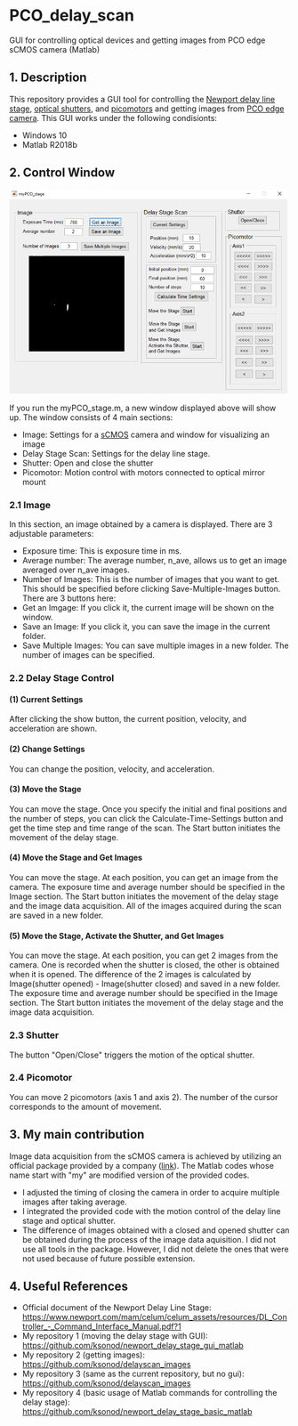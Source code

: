 # PCO_delay_scan
GUI for controlling optical devices and getting images from PCO edge sCMOS camera (Matlab)

## 1. Description
This repository provides a GUI tool for controlling the [Newport delay line stage](https://www.newport.com/f/delay-line-stages), [optical shutters](https://www.thorlabs.com/newgrouppage9.cfm?objectgroup_id=927), and [picomotors](https://www.newport.com/f/picomotor-piezo-linear-actuators) and getting images from [PCO edge camera](https://www.pco.de/). This GUI works under the following condisionts:
- Windows 10
- Matlab R2018b

## 2. Control Window
<img src="https://github.com/ksonod/PCO_delay_scan/blob/master/gui1.PNG" width="500px">  
  
If you run the myPCO_stage.m, a new window displayed above will show up. The window consists of 4 main sections:
- Image: Settings for a [sCMOS](https://en.wikipedia.org/wiki/SCMOS) camera and window for visualizing an image
- Delay Stage Scan: Settings for the delay line stage.
- Shutter: Open and close the shutter
- Picomotor: Motion control with motors connected to optical mirror mount 

### 2.1 Image
In this section, an image obtained by a camera is displayed. There are 3 adjustable parameters:
- Exposure time: This is exposure time in ms.
- Average number: The average number, n_ave, allows us to get an image averaged over n_ave images. 
- Number of Images: This is the number of images that you want to get. This should be specified before clicking Save-Multiple-Images button.
There are 3 buttons here:
- Get an Imgage: If you click it, the current image will be shown on the window.
- Save an Image: If you click it, you can save the image in the current folder. 
- Save Multiple Images: You can save multiple images in a new folder. The number of images can be specified. 

### 2.2 Delay Stage Control 
#### (1) Current Settings
After clicking the show button, the current position, velocity, and acceleration are shown. 

#### (2) Change Settings
You can change the position, velocity, and acceleration.

#### (3) Move the Stage 
You can move the stage. Once you specify the initial and final positions and the number of steps, you can click the Calculate-Time-Settings button and get the time step and time range of the scan. The Start button initiates the movement of the delay stage. 

#### (4) Move the Stage and Get Images 
You can move the stage. At each position, you can get an image from the camera. The exposure time and average number should be specified in the Image section. The Start button initiates the movement of the delay stage and the image data acquisition. All of the images acquired during the scan are saved in a new folder.

#### (5) Move the Stage, Activate the Shutter, and Get Images 
You can move the stage. At each position, you can get 2 images from the camera. One is recorded when the shutter is closed, the other is obtained when it is opened. The difference of the 2 images is calculated by Image(shutter opened) - Image(shutter closed) and saved in a new folder. The exposure time and average number should be specified in the Image section. The Start button initiates the movement of the delay stage and the image data acquisition. 

### 2.3 Shutter
The button "Open/Close" triggers the motion of the optical shutter.

### 2.4 Picomotor
You can move 2 picomotors (axis 1 and axis 2). The number of the cursor corresponds to the amount of movement. 

## 3. My main contribution
Image data acquisition from the sCMOS camera is achieved by utilizing an official package provided by a company ([link](https://www.pco.de/software/third-party-software/)). The Matlab codes whose name start with "my" are modified version of the provided codes.
- I adjusted the timing of closing the camera in order to acquire multiple images after taking average.
- I integrated the provided code with the motion control of the delay line stage and optical shutter.
- The difference of images obtained with a closed and opened shutter can be obtained during the process of the image data aquisition.
I did not use all tools in the package. However, I did not delete the ones that were not used because of future possible extension.

## 4. Useful References
- Official document of the Newport Delay Line Stage: https://www.newport.com/mam/celum/celum_assets/resources/DL_Controller_-_Command_Interface_Manual.pdf?1
- My repository 1 (moving the delay stage with GUI): https://github.com/ksonod/newport_delay_stage_gui_matlab 
- My repository 2 (getting images): https://github.com/ksonod/delayscan_images
- My repository 3 (same as the current repository, but no gui): https://github.com/ksonod/delayscan_images
- My repository 4 (basic usage of Matlab commands for controlling the delay stage): https://github.com/ksonod/newport_delay_stage_basic_matlab
